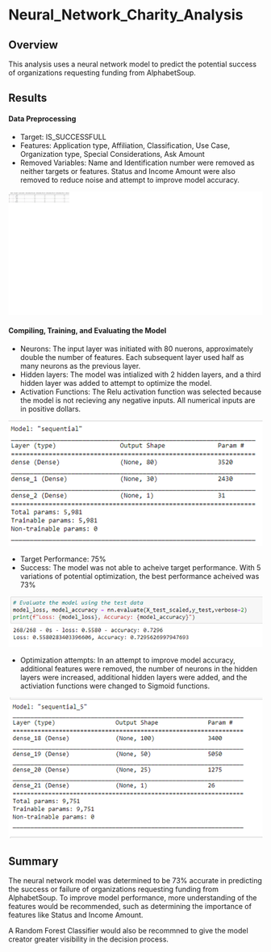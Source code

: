 # Neural_Network_Charity_Analysis

## Overview
This analysis uses a neural network model to predict the potential success of organizations requesting funding from AlphabetSoup.

## Results

#### Data Preprocessing
  - Target: IS_SUCCESSFULL
  - Features: Application type, Affiliation, Classification, Use Case, Organization type, Special Considerations, Ask Amount
  - Removed Variables: Name and Identification number were removed as neither targets or features. Status and Income Amount were also removed to reduce noise and attempt to improve model accuracy.
  
![Orig_Application_df](https://github.com/hkoivisto/Neural_Network_Charity_Analysis/blob/main/Resources/Orig_Application_df.png)
  
#### Compiling, Training, and Evaluating the Model
  - Neurons: The input layer was initiated with 80 nuerons, approximately double the number of features. Each subsequent layer used half as many neurons as the previous layer.
  - Hidden layers: The model was intialized with 2 hidden layers, and a third hidden layer was added to attempt to optimize the model.
  - Activation Functions: The Relu activation function was selected because the model is not recieving any negative inputs. All numerical inputs are in positive dollars.
  
  ![Orig_model](https://github.com/hkoivisto/Neural_Network_Charity_Analysis/blob/main/Resources/Orig_model.png)
  
  - Target Performance: 75%
  - Success: The model was not able to acheive target performance. With 5 variations of potential optimization, the best performance acheived was 73%
  
  ![model_report](https://github.com/hkoivisto/Neural_Network_Charity_Analysis/blob/main/Resources/model_report.png)
  
  - Optimization attempts: In an attempt to improve model accuracy, additional features were removed, the number of neurons in the hidden layers were increased, additional hidden layers were added, and the activiation functions were changed to Sigmoid functions.
  
  ![model_op5](https://github.com/hkoivisto/Neural_Network_Charity_Analysis/blob/main/Resources/model_op5.png)
  
## Summary
The neural network model was determined to be 73% accurate in predicting the success or failure of organizations requesting funding from AlphabetSoup. To improve model performance, more understanding of the features would be recommended, such as determining the importance of features like Status and Income Amount.

A Random Forest Classifier would also be recommned to give the model creator greater visibility in the decision process.
  
  
